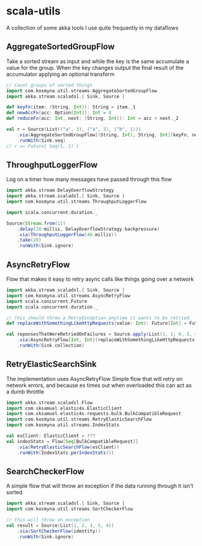 # scala-utils

A collection of some akka tools I use quite frequently in my dataflows

## AggregateSortedGroupFlow
Take a sorted stream as input and while the key is the same accumulate a value for the group. When the key changes output the final result of the accumulator applying an optional transform
```scala
// Count groups of sorted things
import com.kosmyna.util.streams.AggregateSortedGroupFlow
import akka.stream.scaladsl.{ Sink, Source }

def keyFn(item: (String, Int)): String = item._1
def newAccFn(acc: Option[Int]): Int = 0
def reduceFn(acc: Int, next: (String, Int)): Int = acc + next._2

val r = Source(List(("a", 3), ("a", 2), ("b", 1)))
    .via(AggregateSortedGroupFlow[(String, Int), String, Int](keyFn, newAccFn, reduceFn))
    .runWith(Sink.seq)
// r == Future{ Seq(5, 1) }
```

## ThroughputLoggerFlow
Log on a timer how many messages have passed through this flow
```scala
import akka.stream.DelayOverflowStrategy
import akka.stream.scaladsl.{ Sink, Source }
import com.kosmyna.util.streams.ThroughputLoggerFlow

import scala.concurrent.duration._

Source(Stream.from(1))
    .delay(20.millis, DelayOverflowStrategy.backpressure)
    .via(ThroughputLoggerFlow(40.millis))
    .take(20)
    .runWith(Sink.ignore)
```

## AsyncRetryFlow
Flow that makes it easy to retry async calls like things going over a network
```scala
import akka.stream.scaladsl.{ Sink, Source }
import com.kosmyna.util.streams.AsyncRetryFlow
import scala.concurrent.Future
import scala.concurrent.duration._

// this should throw a RetryException anytime it wants to be retried
def replaceWithSomethingLikeHttpRequests(value: Int): Future[Int] = Future{ value }

val reponsesThatWereRetriedOnFailures = Source.apply(List(1, 2, 0, 3, 4))
    .via(AsyncRetryFlow[Int, Int](replaceWithSomethingLikeHttpRequests, 1.minute))
    .runWith(Sink.collection)
```

## RetryElasticSearchSink
The implementation uses AsyncRetryFlow
Simple flow that will retry on network errors, and because es times out when overloaded this can act as a dumb throttle
```scala
import akka.stream.scaladsl.Flow
import com.sksamuel.elastic4s.ElasticClient
import com.sksamuel.elastic4s.requests.bulk.BulkCompatibleRequest
import com.kosmyna.util.streams.RetryElasticSearchFlow
import com.kosmyna.util.streams.IndexStats

val esClient: ElasticClient = ???
val indexStats = Flow[Seq[BulkCompatibleRequest]]
    .via(RetryElasticSearchFlow(esClient))
    .runWith(IndexStats.perIndexStats())
```

## SearchCheckerFlow
A simple flow that will throw an exception if the data running through it isn't sorted
```scala
import akka.stream.scaladsl.{ Sink, Source }
import com.kosmyna.util.streams.SortCheckerFlow

// this will throw an exception
val result = Source(List(1, 2, 3, 5, 4))
    .via(SortCheckerFlow(identity))
    .runWith(Sink.ignore)
```
